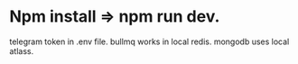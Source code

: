 # Npm install => npm run dev.
telegram token in .env file.
bullmq works in local redis.
mongodb uses local atlass.
